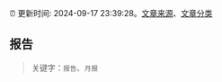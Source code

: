 :alarm_clock: 更新时间: 2024-09-17 23:39:28。[文章来源](/README.md)、[文章分类](/TAGS.md)

## 报告


> 关键字：`报告`、`月报`



